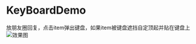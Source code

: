 # KeyBoardDemo
放朋友圈回复，点击item弹出键盘，如果item被键盘遮挡自定顶起并贴在键盘上
![效果图](https://github.com/casualv/KeyBoardDemo/blob/master/keydemo.gif)

